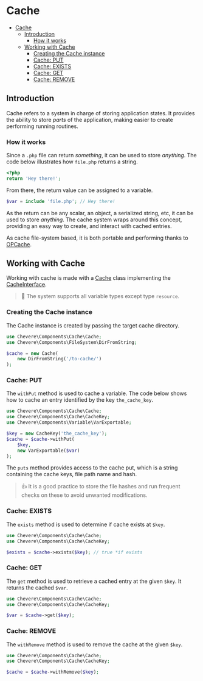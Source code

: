 # Cache

- [Cache](#cache)
  - [Introduction](#introduction)
    - [How it works](#how-it-works)
  - [Working with Cache](#working-with-cache)
    - [Creating the Cache instance](#creating-the-cache-instance)
    - [Cache: PUT](#cache-put)
    - [Cache: EXISTS](#cache-exists)
    - [Cache: GET](#cache-get)
    - [Cache: REMOVE](#cache-remove)

## Introduction

Cache refers to a system in charge of storing application states. It provides the ability to store _parts_ of the application, making easier to create performing running routines.

### How it works

Since a `.php` file can return _something_, it can be used to store _anything_. The code below illustrates how `file.php` returns a string.

```php
<?php
return 'Hey there!';
```

From there, the return value can be assigned to a variable.

```php
$var = include 'file.php'; // Hey there!
```

As the return can be any scalar, an object, a serialized string, etc, it can be used to store _anything_. The cache system wraps around this concept, providing an easy way to create, and interact with cached entries.

As cache file-system based, it is both portable and performing thanks to [OPCache](https://www.php.net/manual/en/book.opcache.php).

## Working with Cache

Working with cache is made with a [Cache](Chevere\Components\Cache\Interfaces\Cache) class implementing the [CacheInterface](Chevere\Components\Cache\Interfaces\CacheInterface).

> 🚧 The system supports all variable types except type `resource`.

### Creating the Cache instance

The Cache instance is created by passing the target cache directory.

```php
use Chevere\Components\Cache\Cache;
use Chevere\Components\FileSystem\DirFromString;

$cache = new Cache(
    new DirFromString('/to-cache/')
);
```

### Cache: PUT

The `withPut` method is used to cache a variable. The code below shows how to cache an entry identified by the key `the_cache_key`.

```php
use Chevere\Components\Cache\Cache;
use Chevere\Components\Cache\CacheKey;
use Chevere\Components\Variable\VarExportable;

$key = new CacheKey('the_cache_key');
$cache = $cache->withPut(
    $key,
    new VarExportable($var)
);
```

The `puts` method provides access to the cache put, which is a string containing the cache keys, file path name and hash.

> 👍 It is a good practice to store the file hashes and run frequent checks on these to avoid unwanted modifications.

### Cache: EXISTS

The `exists` method is used to determine if cache exists at `$key`.

```php
use Chevere\Components\Cache\Cache;
use Chevere\Components\Cache\CacheKey;

$exists = $cache->exists($key); // true *if exists
```

### Cache: GET

The `get` method is used to retrieve a cached entry at the given `$key`. It returns the cached `$var`.

```php
use Chevere\Components\Cache\Cache;
use Chevere\Components\Cache\CacheKey;

$var = $cache->get($key);
```

### Cache: REMOVE

The `withRemove` method is used to remove the cache at the given `$key`.

```php
use Chevere\Components\Cache\Cache;
use Chevere\Components\Cache\CacheKey;

$cache = $cache->withRemove($key);
```
